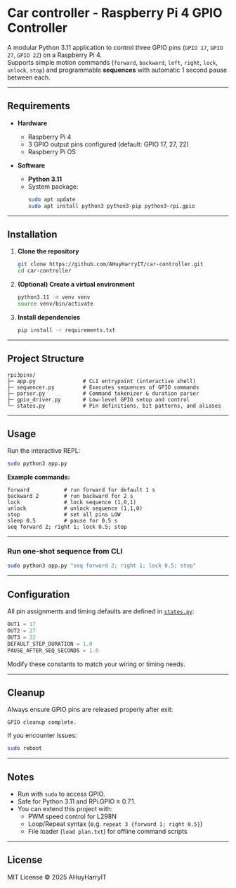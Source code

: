 # Car controller - Raspberry Pi 4 GPIO Controller

A modular Python 3.11 application to control three GPIO pins (`GPIO 17`, `GPIO 27`, `GPIO 22`) on a Raspberry Pi 4.  
Supports simple motion commands (`forward`, `backward`, `left`, `right`, `lock`, `unlock`, `stop`) and programmable **sequences** with automatic 1 second pause between each.

---

## Requirements

- **Hardware**
  - Raspberry Pi 4
  - 3 GPIO output pins configured (default: GPIO 17, 27, 22)  
  - Raspberry Pi OS

- **Software**
  - **Python 3.11**
  - System package:  
    ```bash
    sudo apt update
    sudo apt install python3 python3-pip python3-rpi.gpio
    ```

---

## Installation

1. **Clone the repository**
   ```bash
   git clone https://github.com/AHuyHarryIT/car-controller.git
   cd car-controller
   ```

2. **(Optional) Create a virtual environment**
   ```bash
   python3.11 -m venv venv
   source venv/bin/activate
   ```

3. **Install dependencies**
   ```bash
   pip install -r requirements.txt
   ```

---

## Project Structure

```
rpi3pins/
├─ app.py               # CLI entrypoint (interactive shell)
├─ sequencer.py         # Executes sequences of GPIO commands
├─ parser.py            # Command tokenizer & duration parser
├─ gpio_driver.py       # Low-level GPIO setup and control
└─ states.py            # Pin definitions, bit patterns, and aliases
```

---

## Usage

Run the interactive REPL:
```bash
sudo python3 app.py
```

**Example commands:**
```
forward           # run forward for default 1 s
backward 2        # run backward for 2 s
lock              # lock sequence (1,0,1)
unlock            # unlock sequence (1,1,0)
stop              # set all pins LOW
sleep 0.5         # pause for 0.5 s
seq forward 2; right 1; lock 0.5; stop
```


---

### Run one-shot sequence from CLI
```bash
sudo python3 app.py "seq forward 2; right 1; lock 0.5; stop"
```

---

## Configuration

All pin assignments and timing defaults are defined in [`states.py`](states.py):

```python
OUT1 = 17
OUT2 = 27
OUT3 = 22
DEFAULT_STEP_DURATION = 1.0
PAUSE_AFTER_SEQ_SECONDS = 1.0
```

Modify these constants to match your wiring or timing needs.

---

## Cleanup

Always ensure GPIO pins are released properly after exit:

```
GPIO cleanup complete.
```

If you encounter issues:
```bash
sudo reboot
```

---

## Notes

- Run with `sudo` to access GPIO.
- Safe for Python 3.11 and RPi.GPIO ≥ 0.7.1.
- You can extend this project with:
  - PWM speed control for L298N
  - Loop/Repeat syntax (e.g. `repeat 3 {forward 1; right 0.5}`)
  - File loader (`load plan.txt`) for offline command scripts

---

## License
MIT License © 2025 AHuyHarryIT
